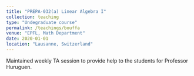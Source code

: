 ```yaml
---
title: "PREPA-032(a) Linear Algebra I"
collection: teaching
type: "Undegraduate course"
permalink: /teachings/bouffa
venue: "EPFL, Math Department"
date: 2020-01-01
location: "Lausanne, Switzerland"
---
```


Maintained weekly TA session to provide help to the students for Professor Huruguen.